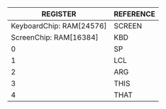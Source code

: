 | REGISTER                  | REFERENCE |
|---------------------------|-----------|
|KeyboardChip: RAM[24576] 	|SCREEN     |
|ScreenChip: RAM[16384]		|KBD        |
|0 				            |SP         |
|1 				            |LCL        |
|2 				            |ARG        |
|3 				            |THIS       |
|4 				            |THAT       |


